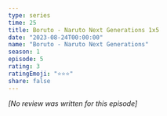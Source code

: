 ```yaml
---
type: series
time: 25
title: Boruto - Naruto Next Generations 1x5
date: "2023-08-24T00:00:00"
name: "Boruto - Naruto Next Generations"
season: 1
episode: 5
rating: 3
ratingEmoji: "⭐️⭐️⭐️"
share: false
---
```


_[No review was written for this episode]_